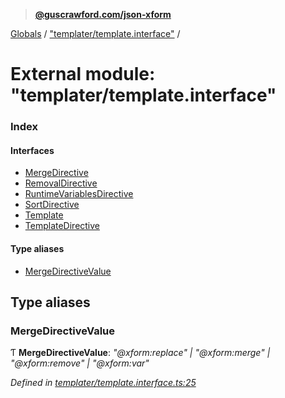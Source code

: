 > **[@guscrawford.com/json-xform](../README.md)**

[Globals](../globals.md) / ["templater/template.interface"](_templater_template_interface_.md) /

# External module: "templater/template.interface"

### Index

#### Interfaces

* [MergeDirective](../interfaces/_templater_template_interface_.mergedirective.md)
* [RemovalDirective](../interfaces/_templater_template_interface_.removaldirective.md)
* [RuntimeVariablesDirective](../interfaces/_templater_template_interface_.runtimevariablesdirective.md)
* [SortDirective](../interfaces/_templater_template_interface_.sortdirective.md)
* [Template](../interfaces/_templater_template_interface_.template.md)
* [TemplateDirective](../interfaces/_templater_template_interface_.templatedirective.md)

#### Type aliases

* [MergeDirectiveValue](_templater_template_interface_.md#mergedirectivevalue)

## Type aliases

###  MergeDirectiveValue

Ƭ **MergeDirectiveValue**: *"@xform:replace" | "@xform:merge" | "@xform:remove" | "@xform:var"*

*Defined in [templater/template.interface.ts:25](https://github.com/guscrawford-com/json-xform/blob/adb43d7/src/templater/template.interface.ts#L25)*